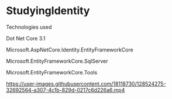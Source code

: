 # StudyingIdentity

Technologies used

Dot Net Core 3.1

Microsoft.AspNetCore.Identity.EntityFrameworkCore

Microsoft.EntityFrameworkCore.SqlServer

Microsoft.EntityFrameworkCore.Tools



https://user-images.githubusercontent.com/18118730/128524275-32692564-a307-4c1b-829d-0217c6d226a6.mp4


